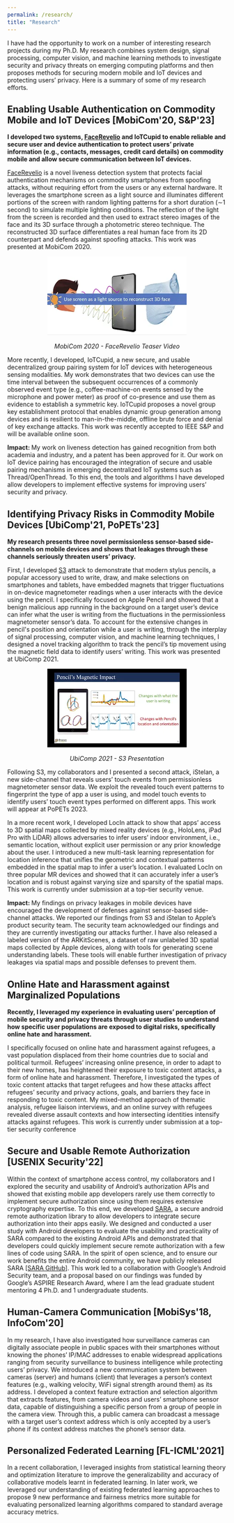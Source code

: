 ```yaml
---
permalink: /research/
title: "Research"
---
```



I have had the opportunity to work on a number of interesting research projects during my Ph.D. My research combines system design, signal processing, computer vision, and machine learning methods to investigate security and privacy threats on emerging computing platforms and then proposes methods for securing modern mobile and IoT devices and protecting users’ privacy. Here is a summary of some of my research efforts.

<!---
My research has shown multiple new privacy leakages resulting from sensor data available on mobile devices, introduced secure and usable authentication mechanisms for mobile users and IoT devices, proposed usable authorization protocols for mobile developers, demonstrated attacks and defenses against IoT anomaly detection systems, and built secure communication system between humans and cameras through mobile devices. Here is a summary of some of my efforts.

--->

## Enabling Usable Authentication on Commodity Mobile and IoT Devices [MobiCom'20, S&P'23]

<!-- <p style="text-align: justify"> -->
<b>I developed two systems, <a href='/files/FaceRevelio.pdf'>FaceRevelio</a> and IoTCupid to enable reliable and secure user and device authentication to protect users’ private information (e.g., contacts, messages, credit card details) on commodity mobile and allow secure communication between IoT devices.</b>

 <a href='/files/FaceRevelio.pdf'>FaceRevelio</a> is a novel liveness detection system that protects facial authentication mechanisms on commodity smartphones from spoofing attacks, without requiring effort from the users or any external hardware. It leverages the smartphone screen as a light source and illuminates different portions of the screen with random lighting patterns for a short duration (∼1 second) to simulate multiple lighting conditions. The reflection of the light from the screen is recorded and then used to extract stereo images of the face and its 3D surface through a photometric stereo technique. The reconstructed 3D surface differentiates a real human face from its 2D counterpart and defends against spoofing attacks. This work was presented at MobiCom 2020.
<!-- </p> -->
 
 <p align="center">
 <a href='https://youtu.be/zGlbclBXQ8Y'><img src="/files/facerevelio_teaser.png"
     alt="FaceRevelio - Teaser Video"
     style="display:block;
        margin-left: auto;
        margin-right: auto;" /></a>
 <br>
 <em>MobiCom 2020 - FaceRevelio Teaser Video</em>
 </p>

<!-- <p style="text-align: justify"> -->
More recently, I developed, IoTCupid, a new secure, and usable decentralized group pairing system for IoT devices with heterogeneous sensing modalities. My work demonstrates that two devices can use the time interval between the subsequent occurrences of a commonly observed event type (e.g., coffee-machine-on events sensed by the microphone and power meter) as proof of co-presence and use them as evidence to establish a symmetric key. IoTCupid proposes a novel group key establishment protocol that enables dynamic group generation among devices and is resilient to man-in-the-middle, offline brute force and denial of key exchange attacks. This work was recently accepted to IEEE S&P and will be available online soon.
 
<b>Impact: </b> My work on liveness detection has gained recognition from both academia and industry, and a patent has been approved for it. Our work on IoT device pairing has encouraged the integration of secure and usable pairing mechanisms in emerging decentralized IoT systems such as Thread/OpenThread. To this end, the tools and algorithms I have developed allow developers to implement effective systems for improving users’ security and privacy. 
<!-- </p> -->

## Identifying Privacy Risks in Commodity Mobile Devices [UbiComp'21, PoPETs'23]

<!-- <p style="text-align: justify"> -->
<b>My research presents three novel permissionless sensor-based side-channels on mobile devices and shows that leakages through these channels seriously threaten users’ privacy.</b>

First, I developed <a href='/files/S3.pdf'>S3</a> attack to demonstrate that modern stylus pencils, a popular accessory used to write, draw, and make selections on smartphones and tablets, have embedded magnets that trigger fluctuations in on-device magnetometer readings when a user interacts with the device using the pencil. I specifically focused on Apple Pencil and showed that a benign malicious app running in the background on a target user’s device can infer what the user is writing from the fluctuations in the permissionless magnetometer sensor’s data. To account for the extensive changes in pencil's position and orientation while a user is writing, through the interplay of signal processing, computer vision, and machine learning techniques, I designed a novel tracking algorithm to track the pencil’s tip movement using the magnetic field data to identify users’ writing. This work was presented at UbiComp 2021.
<!-- </p> -->

 <p align="center">
 <a href='https://youtu.be/W3cb42cPugI'><img src="/files/s3_teaser.png"
     alt="S3 - Teaser Video"
     style="display:block;
        margin-left: auto;
        margin-right: auto;" /></a>
 <br>
 <em>UbiComp 2021 - S3 Presentation</em>
 </p>

<!-- <p style="text-align: justify"> -->
Following S3, my collaborators and I presented a second attack, iStelan, a new side-channel that reveals users’ touch events from permissionless magnetometer sensor data. We exploit the revealed touch event patterns to fingerprint the type of app a user is using, and model touch events to identify users’ touch event types performed on different apps. This work will appear at PoPETs 2023.

In a more recent work, I developed LocIn attack to show that apps’ access to 3D spatial maps collected by mixed reality devices (e.g., HoloLens, iPad Pro with LiDAR) allows adversaries to infer users’ indoor environment, i.e., semantic location, without explicit user permission or any prior knowledge about the user. I introduced a new multi-task learning representation for location inference that unifies the geometric and contextual patterns embedded in the spatial map to infer a user’s location. I evaluated LocIn on three popular MR devices and showed that it can accurately infer a user’s location and is robust against varying size and sparsity of the spatial maps. This work is currently under submission at a top-tier security venue.

<b>Impact: </b> My findings on privacy leakages in mobile devices have encouraged the development of defenses against sensor-based side-channel attacks. We reported our findings from S3 and iStelan to Apple’s product security team. The security team acknowledged our findings and they are currently investigating our attacks further. I have also released a labeled version of the ARKitScenes, a dataset of raw unlabeled 3D spatial maps collected by Apple devices, along with tools for generating scene understanding labels. These tools will enable further investigation of privacy leakages via spatial maps and possible defenses to prevent them. 

<!-- </p> -->

## Online Hate and Harassment against Marginalized Populations

<!-- <p style="text-align: justify"> -->
<b>Recently, I leveraged my experience in evaluating users’ perception of mobile security and privacy threats through user studies to understand how specific user populations are exposed to digital risks, specifically online hate and harassment.</b>
 
I specifically focused on online hate and harassment against refugees, a vast population displaced from their home countries due to social and political turmoil. Refugees’ increasing online presence, in order to adapt to their new homes, has heightened their exposure to toxic content attacks, a form of online hate and harassment. Therefore, I investigated the types of toxic content attacks that target refugees and how these attacks affect refugees’ security and privacy actions, goals, and barriers they face in responding to toxic content. My mixed-method approach of thematic analysis, refugee liaison interviews, and an online survey with refugees revealed diverse assault contexts and how intersecting identities intensify attacks against refugees. This work is currently under submission at a top-tier security conference
<!-- </p> -->


## Secure and Usable Remote Authorization [USENIX Security'22]

<!-- <p style="text-align: justify"> -->
Within the context of smartphone access control, my collaborators and I explored the security and usability of Android’s authorization APIs and showed that existing mobile app developers rarely use them correctly to implement secure authorization since using them requires extensive cryptography expertise. To this end, we developed <a href='/files/SARA.pdf'>SARA</a>, a secure android remote authorization library to allow developers to integrate secure authorization into their apps easily. We designed and conducted a user study with Android developers to evaluate the usability and practicality of SARA compared to the existing Android APIs and demonstrated that developers could quickly implement secure remote authorization with a few lines of code using SARA. In the spirit of open science, and to ensure our work benefits the entire Android community, we have publicly released SARA <a href='https://github.com/purseclab/SARA-Secure-Android-Remote-Authorization'>[SARA GitHub]</a>. This work led to a collaboration with Google’s Android Security team, and a proposal based on our findings was funded by Google’s ASPIRE Research Award, where I am the lead graduate student mentoring 4 Ph.D. and 1 undergraduate students.
<!-- </p> -->

## Human-Camera Communication [MobiSys'18, InfoCom'20]
<!-- <p style="text-align: justify"> -->
In my research, I have also investigated how surveillance cameras can digitally associate people in public spaces with their smartphones without knowing the phones’ IP/MAC addresses to enable widespread applications ranging from security surveillance to business intelligence while protecting users’ privacy. We introduced a new communication system between cameras (server) and humans (client) that leverages a person’s context features (e.g., walking velocity, WiFi signal strength around them) as its address. I developed a context feature extraction and selection algorithm that extracts features, from camera videos and users’ smartphone sensor data, capable of distinguishing a specific person from a group of people in the camera view. Through this, a public camera can broadcast a message with a target user’s context address which is only accepted by a user’s phone if its context address matches the phone’s sensor data.
<!-- </p>  -->


## Personalized Federated Learning [FL-ICML'2021]
<!-- <p style="text-align: justify"> -->
In a recent collaboration, I leveraged insights from statistical learning theory and optimization literature to improve the generalizability and accuracy of collaborative models learnt in federated learning. In later work, we leveraged our understanding of existing federated learning approaches to propose 9 new performance and fairness metrics more suitable for evaluating personalized learning algorithms compared to standard average accuracy metrics.
<!-- </p> -->







